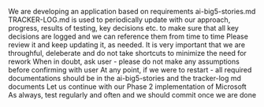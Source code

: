 We are developing an application based on requirements ai-big5-stories.md
TRACKER-LOG.md is used to periodically update with our approach, progress, results of testing, key decisions etc. to make sure that all key decisions are logged and we can reference them from time to time
Please review it and keep updating it, as needed.
It is very important that we are throughful, deleberate and do not take shortcuts to minimize the need for rework
When in doubt, ask user - please do not make any assumptions before confirming with user
At any point, if we were to restart - all required documentations should be in the ai-big5-stories and the tracker-log md documents
Let us continue with our Phase 2 implementation of Microsoft
As always, test regularly and often and we should commit once we are done
